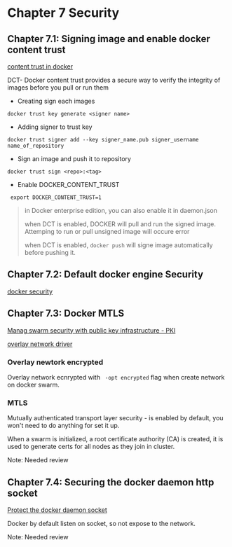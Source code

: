 # Chapter 7 Security
## Chapter 7.1: Signing image and enable docker content trust
[content trust in docker](https://docs.docker.com/engine/security/trust/#push-trusted-content)

DCT- Docker content trust provides a secure way to verify the integrity of images before you pull or run them

- Creating sign each images

`docker trust key generate <signer name> `

- Adding signer to trust key

`docker trust signer add --key signer_name.pub signer_username name_of_repository`

- Sign an image and push it to repository

`docker trust sign <repo>:<tag>`

- Enable DOCKER_CONTENT_TRUST

` export DOCKER_CONTENT_TRUST=1`

> in Docker enterprise edition, you can also enable it in daemon.json
>
> when DCT is enabled, DOCKER will pull and run the signed image. Attemping to run or pull unsigned image will occure error 
>
> when DCT is enabled, ``docker push`` will signe image automatically before pushing it.

## Chapter 7.2: Default docker engine Security
[docker security](https://docs.docker.com/engine/security/)

## Chapter 7.3: Docker MTLS
[Manag swarm security with public key infrastructure - PKI](https://docs.docker.com/engine/security/)

[overlay network driver](https://docs.docker.com/network/drivers/overlay/)

### Overlay newtork encrypted
Overlay network ecnrypted with `` -opt encrypted`` flag when create network on docker swarm.

### MTLS
Mutually authenticated transport layer security - is enabled by default, you won't need to do anything for set it up.

When a swarm is initialized, a root certificate authority (CA) is created, it is used to generate certs for all nodes as they join in cluster.

Note: Needed review

## Chapter 7.4: Securing the docker daemon http socket
[Protect the docker daemon socket](https://docs.docker.com/engine/security/protect-access/)

Docker by default listen on socket, so not expose to the network.

Note: Needed review



